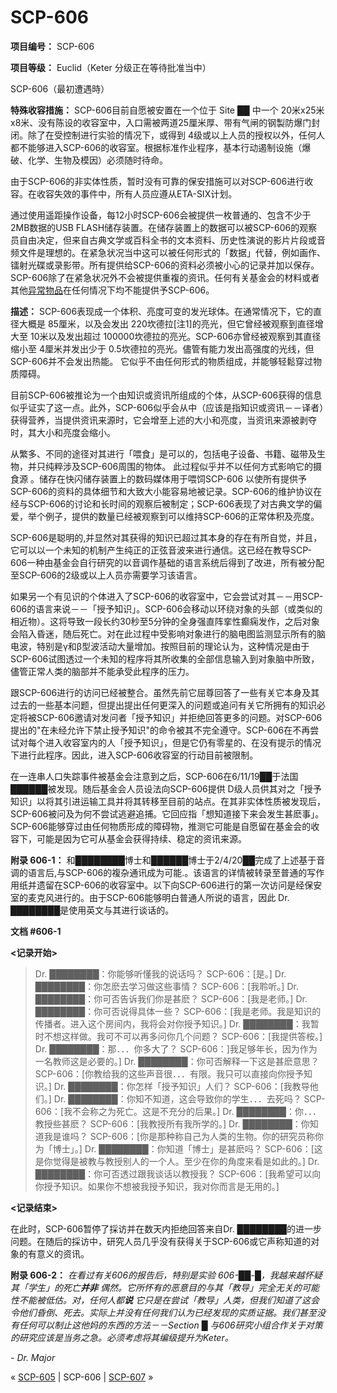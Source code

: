 # SCP-606
                        


**项目编号：** SCP-606

**项目等级：** Euclid（Keter 分级正在等待批准当中）



SCP-606（最初遭遇時）



**特殊收容措施：** SCP-606目前自愿被安置在一个位于 Site ██ 中一个 20米x25米x8米、没有陈设的收容室中，入口需被两道25厘米厚、带有气闸的钢製防爆门封闭。除了在受控制进行实验的情况下，或得到 4级或以上人员的授权以外，任何人都不能够进入SCP-606的收容室。根据标准作业程序，基本行动遏制设施（爆破、化学、生物及模因）必须随时待命。

由于SCP-606的非实体性质，暂时没有可靠的保安措施可以对SCP-606进行收容。在收容失效的事件中，所有人员应遵从ETA-SIX计划。

通过使用遥距操作设备，每12小时SCP-606会被提供一枚普通的、包含不少于2MB数据的USB FLASH储存装置。在储存装置上的数据可以被SCP-606的观察员自由决定，但来自古典文学或百科全书的文本资料、历史性演说的影片片段或音频文件是理想的。在紧急状况当中这可以被任何形式的「数据」代替，例如画作、镭射光碟或录影带。所有提供给SCP-606的资料必须被小心的记录并加以保存。SCP-606除了在紧急状况外不会被提供重複的资讯。任何有关基金会的材料或者其他[异常物品](/scp-028)在任何情况下均不能提供予SCP-606。

**描述：** SCP-606表现成一个体积、亮度可变的发光球体。在通常情况下，它的直径大概是 85厘米，以及会发出 220坎德拉[注1]的亮光，但它曾经被观察到直径增大至 10米以及发出超过 100000坎德拉的亮光。SCP-606亦曾经被观察到其直径缩小至 4厘米并发出少于 0.5坎德拉的亮光。儘管有能力发出高强度的光线，但SCP-606并不会发出热能。 它似乎不由任何形式的物质组成，并能够轻鬆穿过物质障碍。

目前SCP-606被推论为一个由知识或资讯所组成的个体，从SCP-606获得的信息似乎证实了这一点。此外，SCP-606似乎会从中（应该是指知识或资讯－－译者）获得营养，当提供资讯来源时，它会增至上述的大小和亮度，当资讯来源被剥夺时，其大小和亮度会缩小。

从繁多、不同的途径对其进行「喂食」是可以的，包括电子设备、书籍、磁带及生物，并只纯粹涉及SCP-606周围的物体。 此过程似乎并不以任何方式影响它的摄食源 。储存在快闪储存装置上的数码媒体用于喂饲SCP-606 以使所有提供予SCP-606的资料的具体细节和大致大小能容易地被记录。SCP-606的维护协议在经与SCP-606的讨论和长时间的观察后被制定；SCP-606表现了对古典文学的偏爱，举个例子，提供的数量已经被观察到可以维持SCP-606的正常体积及亮度。

SCP-606是聪明的,并显然对其获得的知识已超过其本身的存在有所自觉，并且，它可以以一个未知的机制产生纯正的正弦音波来进行通信。这已经在教导SCP-606一种由基金会自行研究的以音调作基础的语言系统后得到了改进，所有被分配至SCP-606的2级或以上人员亦需要学习该语言。

如果另一个有见识的个体进入了SCP-606的收容室中，它会尝试对其－－用SCP-606的语言来说－－「授予知识」。SCP-606会移动以环绕对象的头部（或类似的相近物）。这将导致一段长约30秒至5分钟的全身强直阵挛性癫痫发作，之后对象会陷入昏迷，随后死亡。对在此过程中受影响对象进行的脑电图监测显示所有的脑电波，特别是γ和β型波活动大量增加。按照目前的理论认为，这种情况是由于SCP-606试图透过一个未知的程序将其所收集的全部信息输入到对象脑中所致，儘管正常人类的脑部并不能承受此程序的压力。

跟SCP-606进行的访问已经被整合。虽然先前它屈尊回答了一些有关它本身及其过去的一些基本问题，但提出提出任何更深入的问题或追问有关它所拥有的知识必定将被SCP-606邀请对发问者「授予知识」并拒绝回答更多的问题。对SCP-606提出的"在未经允许下禁止授予知识"的命令被其不完全遵守。SCP-606在不再尝试对每个进入收容室内的人「授予知识」，但是它仍有零星的、在没有提示的情况下进行此程序。因此，进入SCP-606收容室的行动目前被限制。

在一连串人口失踪事件被基金会注意到之后，SCP-606在6/11/19██于法国██████被发现。随后基金会人员设法向SCP-606提供 D级人员供其对之「授予知识」以将其引进运输工具并将其转移至目前的站点。在其非实体性质被发现后，SCP-606被问及为何不尝试逃避追捕。它回应指「想知道接下来会发生甚麽事」。SCP-606能够穿过由任何物质形成的障碍物，推测它可能是自愿留在基金会的收容下，可能是因为它可从基金会获得持续、稳定的资讯来源。

**附录 606-1：** 和████████博士和██████博士于2/4/20██完成了上述基于音调的语言后,与SCP-606的複杂通讯成为可能.。该语言的详情被转录至普通的写作用纸并遗留在SCP-606的收容室中。以下向SCP-606进行的第一次访问是经保安室的麦克风进行的。由于SCP-606能够明白普通人所说的语言，因此 Dr. ████████是使用英文与其进行谈话的。

**文档 #606-1** 

**<记录开始>** 


> Dr. ████████：你能够听懂我的说话吗？
SCP-606：[是。]
Dr. ████████：你怎麽去学习做这些事情？
SCP-606：[我聆听。]
Dr. ████████：你可否告诉我们你是甚麽？
SCP-606：[我是老师。]
Dr. ████████：你可否说得具体一些？
SCP-606：[我是老师。我是知识的传播者。进入这个房间内，我将会对你授予知识。]
Dr. ████████：我暂时不想这样做。我可不可以再多问你几个问题？
SCP-606：[我提供答桉。]
Dr. ████████：那．．．你多大了？
SCP-606：]我足够年长，因为作为一名教师这是必要的。]
Dr. ████████：你可否解释一下这是甚麽意思？
SCP-606：[你教给我的这些声音很．．．有限。我只可以直接向你授予知识。]
Dr. ████████：你怎样「授予知识」人们？
SCP-606：[我教导他们。]
Dr. ████████：你知不知道，这会导致你的学生．．．去死吗？
SCP-606：[我不会称之为死亡。这是不充分的后果。]
Dr. ████████：你．．．教授些甚麽？
SCP-606：[我教授所有我所学的。]
Dr. ████████：你知道我是谁吗？
SCP-606：[你是那种称自己为人类的生物。你的研究员称你为「博士」。]
Dr. ████████：你知道「博士」是甚麽吗？
SCP-606：[这是你觉得是被教与教授别人的一个人。至少在你的角度来看是如此的。]
Dr. ████████：你可否透过跟我谈话以教授我？
SCP-606：[我希望可以向你授予知识。如果你不想被我授予知识，我对你而言是无用的。]
> 

**<记录结束>** 

在此时，SCP-606暂停了採访并在数天内拒绝回答来自Dr. ████████的进一步问题。在随后的採访中，研究人员几乎没有获得关于SCP-606或它声称知道的对象的有意义的资讯。

**附录 606-2：** *在看过有关606的报告后，特别是实验 606-██-█，我越来越怀疑其「学生」的死亡**并非** 偶然。它所怀有的恶意目的与其「教导」完全无关的可能性不能被低估。对，任何人都**说** 它只是在尝试「教导」人类，但我们知道了这会令他们昏倒、死去。实际上并没有任何我们认为已经发现的实质证据。我们甚至没有任何可以制止这他妈的东西的方法－－Section █ 与606研究小组合作关于对策的研究应该是当务之急。必须考虑将其编级提升为Keter。* 

*- Dr. Major* 



« [SCP-605](/scp-605) | SCP-606 | [SCP-607](/scp-607) »





                    